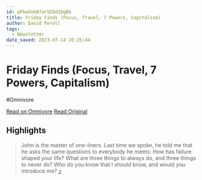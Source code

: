 ```yaml
---
id: pPbwVokBfarSEDd1bgBb
title: Friday Finds (Focus, Travel, 7 Powers, Capitalism)
author: David Perell
tags:
  - Newsletter
date_saved: 2023-07-14 20:25:44
---
```


# Friday Finds (Focus, Travel, 7 Powers, Capitalism)
#Omnivore

[Read on Omnivore](https://omnivore.app/me/friday-finds-focus-travel-7-powers-capitalism-18956f06e10)
[Read Original](https://omnivore.app/no_url?q=6d1cce32-f759-482d-991f-24a717362f3c)

## Highlights

> John is the master of one-liners. Last time we spoke, he told me that he asks the same questions to everybody he meets: How has failure shaped your life? What are three things to always do, and three things to never do? Who do you know that I should know, and would you introduce me? [⤴️](https://omnivore.app/me/friday-finds-focus-travel-7-powers-capitalism-18956f06e10#7acb518e-d908-46b4-9d5c-8d5037e9cf77) 

